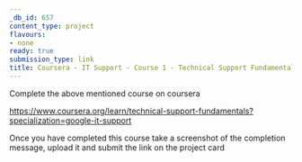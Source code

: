 ```yaml
---
_db_id: 657
content_type: project
flavours:
- none
ready: true
submission_type: link
title: Coursera - IT Support - Course 1 - Technical Support Fundamentals
---
```


Complete the above mentioned course on coursera

https://www.coursera.org/learn/technical-support-fundamentals?specialization=google-it-support

Once you have completed this course take a screenshot of the completion message, upload it and submit the link on the project card